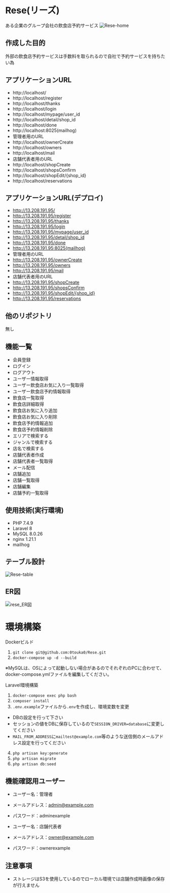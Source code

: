 # Rese(リーズ)
ある企業のグループ会社の飲食店予約サービス
![Rese-home](https://github.com/user-attachments/assets/b29d80d7-70b8-436f-ae40-e99aa5f07966)

## 作成した目的
外部の飲食店予約サービスは手数料を取られるので自社で予約サービスを持ちたい為

## アプリケーションURL
- http://localhost/
- http://localhost/register
- http://localhost/thanks
- http://localhost/login
- http://localhost/mypage/user_id
- http://localhost/detail/shop_id
- http://localhost/done
- http://localhost:8025(mailhog)
- 管理者用のURL
- http://localhost/ownerCreate
- http://localhost/owners
- http://localhost/mail
- 店舗代表者用のURL
- http://localhost/shopCreate
- http://localhost/shopsConfirm
- http://localhost/shopEdit/{shop_id}
- http://localhost/reservations

## アプリケーションURL(デプロイ)
- http://13.208.191.95/
- http://13.208.191.95/register
- http://13.208.191.95/thanks
- http://13.208.191.95/login
- http://13.208.191.95/mypage/user_id
- http://13.208.191.95/detail/shop_id
- http://13.208.191.95/done
- http://13.208.191.95:8025(mailhog)
- 管理者用のURL
- http://13.208.191.95/ownerCreate
- http://13.208.191.95/owners
- http://13.208.191.95/mail
- 店舗代表者用のURL
- http://13.208.191.95/shopCreate
- http://13.208.191.95/shopsConfirm
- http://13.208.191.95/shopEdit/{shop_id}
- http://13.208.191.95/reservations

## 他のリポジトリ
無し

## 機能一覧
- 会員登録
- ログイン
- ログアウト
- ユーザー情報取得
- ユーザー飲食店お気に入り一覧取得
- ユーザー飲食店予約情報取得
- 飲食店一覧取得
- 飲食店詳細取得
- 飲食店お気に入り追加
- 飲食店お気に入り削除
- 飲食店予約情報追加
- 飲食店予約情報削除
- エリアで検索する
- ジャンルで検索する
- 店名で検索する
- 店舗代表者作成
- 店舗代表者一覧取得
- メール配信
- 店舗追加
- 店舗一覧取得
- 店舗編集
- 店舗予約一覧取得

## 使用技術(実行環境)
- PHP 7.4.9
- Laravel 8
- MySQL 8.0.26
- nginx 1.21.1
- mailhog

## テーブル設計
![Rese-table](https://github.com/user-attachments/assets/0494ee62-21f7-4188-803a-8efbebaa3a85)

## ER図
![rese_ER図](https://github.com/user-attachments/assets/f4498123-4c25-4646-8938-ae99817c3ae9)

# 環境構築
Dockerビルド

1. `git clone git@github.com:0touka0/Rese.git`
2. `docker-compose up -d --build`

※MySQLは、OSによって起動しない場合があるのでそれぞれのPCに合わせて、docker-compose.ymlファイルを編集してください。

Laravel環境構築

1. `docker-compose exec php bash`
2. `composer install`
3. `.env.example`ファイルから`.env`を作成し、環境変数を変更<br>
- DBの設定を行って下さい
- セッションの値をDBに保存しているので`SESSION_DRIVER=database`に変更してください
- `MAIL_FROM_ADDRESS`に`mailtest@example.com`等のような送信側のメールアドレス設定を行ってください
4. `php artisan key:generate`
5. `php artisan migrate`
6. `php artisan db:seed`

## 機能確認用ユーザー
- ユーザー名：管理者
- メールアドレス：admin@example.com
- パスワード：adminexample

- ユーザー名：店舗代表者
- メールアドレス：owner@example.com
- パスワード：ownerexample

## 注意事項
- ストレージはS3を使用しているのでローカル環境では店舗作成時画像の保存が行えません